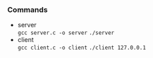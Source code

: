 ### Commands
- server\
  ```gcc server.c -o server```
  ```./server```
- client\
  ```gcc client.c -o client```
  ```./client 127.0.0.1```

